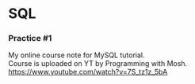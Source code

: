 # SQL

### Practice #1
My online course note for MySQL tutorial.  
Course is uploaded on YT by Programming with Mosh.  
https://www.youtube.com/watch?v=7S_tz1z_5bA
